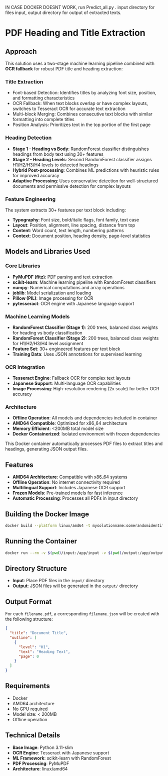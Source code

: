 IN CASE DOCKER DOESNT WORK, run Predict_all.py . input directory for files input, output directory for output of extracted texts.

# PDF Heading and Title Extraction

## Approach

This solution uses a two-stage machine learning pipeline combined with **OCR fallback** for robust PDF title and heading extraction:

### Title Extraction
- Font-based Detection: Identifies titles by analyzing font size, position, and formatting characteristics
- OCR Fallback: When text blocks overlap or have complex layouts, switches to Tesseract OCR for accurate text extraction
- Multi-block Merging: Combines consecutive text blocks with similar formatting into complete titles
- Position Analysis: Prioritizes text in the top portion of the first page

### Heading Detection
- **Stage 1 - Heading vs Body**: RandomForest classifier distinguishes headings from body text using 30+ features
- **Stage 2 - Heading Levels**: Second RandomForest classifier assigns H1/H2/H3/H4 levels to detected headings
- **Hybrid Post-processing**: Combines ML predictions with heuristic rules for improved accuracy
- **Adaptive Processing**: Uses conservative detection for well-structured documents and permissive detection for complex layouts

### Feature Engineering
The system extracts 30+ features per text block including:
- **Typography**: Font size, bold/italic flags, font family, text case
- **Layout**: Position, alignment, line spacing, distance from top
- **Content**: Word count, text length, numbering patterns
- **Context**: Document position, heading density, page-level statistics

## Models and Libraries Used

### Core Libraries
- **PyMuPDF (fitz)**: PDF parsing and text extraction
- **scikit-learn**: Machine learning pipeline with RandomForest classifiers
- **numpy**: Numerical computations and array operations
- **joblib**: Model serialization and loading
- **Pillow (PIL)**: Image processing for OCR
- **pytesseract**: OCR engine with Japanese language support

### Machine Learning Models
- **RandomForest Classifier (Stage 1)**: 200 trees, balanced class weights for heading vs body classification
- **RandomForest Classifier (Stage 2)**: 200 trees, balanced class weights for H1/H2/H3/H4 level assignment
- **Feature Set**: 30+ engineered features per text block
- **Training Data**: Uses JSON annotations for supervised learning

### OCR Integration
- **Tesseract Engine**: Fallback OCR for complex text layouts
- **Japanese Support**: Multi-language OCR capabilities
- **Image Processing**: High-resolution rendering (2x scale) for better OCR accuracy

### Architecture
- **Offline Operation**: All models and dependencies included in container
- **AMD64 Compatible**: Optimized for x86_64 architecture
- **Memory Efficient**: <200MB total model size
- **Docker Containerized**: Isolated environment with frozen dependencies

This Docker container automatically processes PDF files to extract titles and headings, generating JSON output files.

## Features

- **AMD64 Architecture**: Compatible with x86_64 systems
- **Offline Operation**: No internet connectivity required
- **Multilingual Support**: Includes Japanese OCR support
- **Frozen Models**: Pre-trained models for fast inference
- **Automatic Processing**: Processes all PDFs in input directory

## Building the Docker Image

```bash
docker build --platform linux/amd64 -t mysolutionname:somerandomidentifier .
```

## Running the Container

```bash
docker run --rm -v $(pwd)/input:/app/input -v $(pwd)/output:/app/output --network none mysolutionname:somerandomidentifier
```

## Directory Structure

- **Input**: Place PDF files in the `input/` directory
- **Output**: JSON files will be generated in the `output/` directory

## Output Format

For each `filename.pdf`, a corresponding `filename.json` will be created with the following structure:

```json
{
  "title": "Document Title",
  "outline": [
    {
      "level": "H1",
      "text": "Heading Text",
      "page": 0
    }
  ]
}
```

## Requirements

- Docker
- AMD64 architecture
- No GPU required
- Model size: < 200MB
- Offline operation

## Technical Details

- **Base Image**: Python 3.11-slim
- **OCR Engine**: Tesseract with Japanese support
- **ML Framework**: scikit-learn with RandomForest
- **PDF Processing**: PyMuPDF
- **Architecture**: linux/amd64
